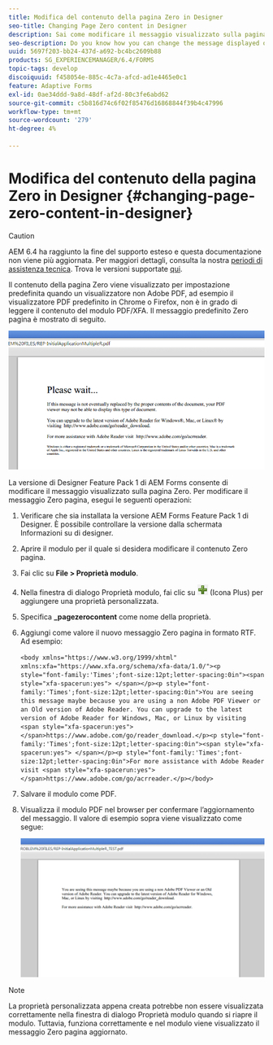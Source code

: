 ```yaml
---
title: Modifica del contenuto della pagina Zero in Designer
seo-title: Changing Page Zero content in Designer
description: Sai come modificare il messaggio visualizzato sulla pagina Zero di un PDF XFA quando lo visualizzi in un visualizzatore non Adobe PDF?
seo-description: Do you know how you can change the message displayed on Page Zero of an XFA PDF when viewing it in a non-Adobe PDF viewer?
uuid: 5697f203-bb24-437d-a692-bc4bc2609b88
products: SG_EXPERIENCEMANAGER/6.4/FORMS
topic-tags: develop
discoiquuid: f458054e-885c-4c7a-afcd-ad1e4465e0c1
feature: Adaptive Forms
exl-id: 0ae34ddd-9a8d-48df-af2d-80c3fe6abd62
source-git-commit: c5b816d74c6f02f85476d16868844f39b4c47996
workflow-type: tm+mt
source-wordcount: '279'
ht-degree: 4%

---
```


# Modifica del contenuto della pagina Zero in Designer {#changing-page-zero-content-in-designer}

>[!CAUTION]
>
>AEM 6.4 ha raggiunto la fine del supporto esteso e questa documentazione non viene più aggiornata. Per maggiori dettagli, consulta la nostra [periodi di assistenza tecnica](https://helpx.adobe.com/it/support/programs/eol-matrix.html). Trova le versioni supportate [qui](https://experienceleague.adobe.com/docs/).

Il contenuto della pagina Zero viene visualizzato per impostazione predefinita quando un visualizzatore non Adobe PDF, ad esempio il visualizzatore PDF predefinito in Chrome o Firefox, non è in grado di leggere il contenuto del modulo PDF/XFA. Il messaggio predefinito Zero pagina è mostrato di seguito.

![defaultpage0message](assets/defaultpage0message.png)

La versione di Designer Feature Pack 1 di AEM Forms consente di modificare il messaggio visualizzato sulla pagina Zero. Per modificare il messaggio Zero pagina, esegui le seguenti operazioni:

1. Verificare che sia installata la versione AEM Forms Feature Pack 1 di Designer. È possibile controllare la versione dalla schermata Informazioni su di designer.

1. Aprire il modulo per il quale si desidera modificare il contenuto Zero pagina.

1. Fai clic su **File > Proprietà modulo**.

1. Nella finestra di dialogo Proprietà modulo, fai clic su ![plus](assets/plus.png) (Icona Plus) per aggiungere una proprietà personalizzata.

1. Specifica **_pagezerocontent** come nome della proprietà.
1. Aggiungi come valore il nuovo messaggio Zero pagina in formato RTF. Ad esempio:

   `<body xmlns="https://www.w3.org/1999/xhtml" xmlns:xfa="https://www.xfa.org/schema/xfa-data/1.0/"><p style="font-family:'Times';font-size:12pt;letter-spacing:0in"><span style="xfa-spacerun:yes"> </span></p><p style="font-family:'Times';font-size:12pt;letter-spacing:0in">You are seeing this message maybe because you are using a non Adobe PDF Viewer or an Old version of Adobe Reader. You can upgrade to the latest version of Adobe Reader for Windows, Mac, or Linux by visiting <span style="xfa-spacerun:yes"> </span>https://www.adobe.com/go/reader_download.</p><p style="font-family:'Times';font-size:12pt;letter-spacing:0in"><span style="xfa-spacerun:yes"> </span></p><p style="font-family:'Times';font-size:12pt;letter-spacing:0in">For more assistance with Adobe Reader visit <span style="xfa-spacerun:yes"> </span>https://www.adobe.com/go/acrreader.</p></body>`

1. Salvare il modulo come PDF.

1. Visualizza il modulo PDF nel browser per confermare l’aggiornamento del messaggio. Il valore di esempio sopra viene visualizzato come segue:

   ![changedmessage](assets/changedmessage.png)

>[!NOTE]
>
>La proprietà personalizzata appena creata potrebbe non essere visualizzata correttamente nella finestra di dialogo Proprietà modulo quando si riapre il modulo. Tuttavia, funziona correttamente e nel modulo viene visualizzato il messaggio Zero pagina aggiornato.
